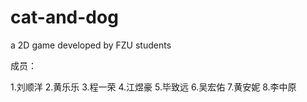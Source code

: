 # cat-and-dog
a 2D game developed by FZU students

成员：

1.刘顺洋
2.黄乐乐
3.程一荣
4.江煜豪
5.毕致远
6.吴宏佑
7.黄安妮
8.李中原
